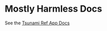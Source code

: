 # Mostly Harmless Docs
See the [Tsunami Ref App Docs](https://stash.cengage.com/projects/TAC/repos/tsunami-ref-app/browse/docs)
